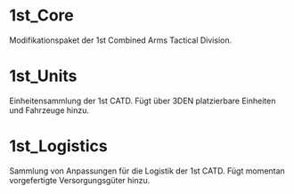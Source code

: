 # 1st_Core
Modifikationspaket der 1st Combined Arms Tactical Division.

# 1st_Units

Einheitensammlung der 1st CATD. Fügt über 3DEN platzierbare Einheiten und Fahrzeuge hinzu.

# 1st_Logistics

Sammlung von Anpassungen für die Logistik der 1st CATD. Fügt momentan vorgefertigte Versorgungsgüter hinzu.
